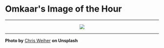# Omkaar's Image of the Hour

---

<div align="center">

<a href="https://unsplash.com/photos/sunlight-casts-shadows-of-a-hanging-plant-C_jcJEalIUY">
  <img src="https://images.unsplash.com/photo-1748256861912-e2058ccfcb7f?crop=entropy&cs=tinysrgb&fit=max&fm=jpg&ixid=M3w3NjA2Nzh8MHwxfHJhbmRvbXx8fHx8fHx8fDE3NTA4OTk2MDB8&ixlib=rb-4.1.0&q=80&w=1080" style="max-width:100%; height:auto;">
</a>



</div>

---

**Photo by** [Chris Weiher](https://unsplash.com/@chrisvomradio) **on Unsplash**
